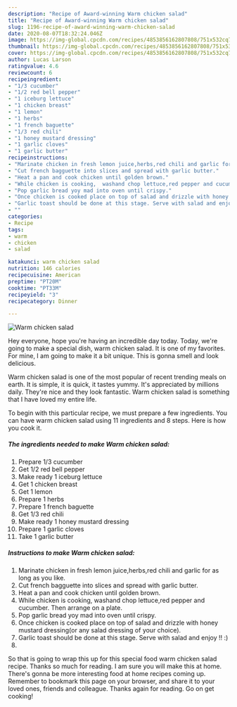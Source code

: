 ```yaml
---
description: "Recipe of Award-winning Warm chicken salad"
title: "Recipe of Award-winning Warm chicken salad"
slug: 1196-recipe-of-award-winning-warm-chicken-salad
date: 2020-08-07T18:32:24.046Z
image: https://img-global.cpcdn.com/recipes/4853856162807808/751x532cq70/warm-chicken-salad-recipe-main-photo.jpg
thumbnail: https://img-global.cpcdn.com/recipes/4853856162807808/751x532cq70/warm-chicken-salad-recipe-main-photo.jpg
cover: https://img-global.cpcdn.com/recipes/4853856162807808/751x532cq70/warm-chicken-salad-recipe-main-photo.jpg
author: Lucas Larson
ratingvalue: 4.6
reviewcount: 6
recipeingredient:
- "1/3 cucumber"
- "1/2 red bell pepper"
- "1 iceburg lettuce"
- "1 chicken breast"
- "1 lemon"
- "1 herbs"
- "1 french baguette"
- "1/3 red chili"
- "1 honey mustard dressing"
- "1 garlic cloves"
- "1 garlic butter"
recipeinstructions:
- "Marinate chicken in fresh lemon juice,herbs,red chili and garlic for as long as you like."
- "Cut french bagguette into slices and spread with garlic butter."
- "Heat a pan and cook chicken until golden brown."
- "While chicken is cooking,  washand chop lettuce,red pepper and cucumber. Then arrange on a plate."
- "Pop garlic bread yoy mad into oven until crispy."
- "Once chicken is cooked place on top of salad and drizzle with honey mustard dressing(or any salad dressing of your choice)."
- "Garlic toast should be done at this stage. Serve with salad and enjoy !! :)"
- ""
categories:
- Recipe
tags:
- warm
- chicken
- salad

katakunci: warm chicken salad 
nutrition: 146 calories
recipecuisine: American
preptime: "PT20M"
cooktime: "PT33M"
recipeyield: "3"
recipecategory: Dinner

---
```



![Warm chicken salad](https://img-global.cpcdn.com/recipes/4853856162807808/751x532cq70/warm-chicken-salad-recipe-main-photo.jpg)

Hey everyone, hope you're having an incredible day today. Today, we're going to make a special dish, warm chicken salad. It is one of my favorites. For mine, I am going to make it a bit unique. This is gonna smell and look delicious.



Warm chicken salad is one of the most popular of recent trending meals on earth. It is simple, it is quick, it tastes yummy. It's appreciated by millions daily. They're nice and they look fantastic. Warm chicken salad is something that I have loved my entire life.


To begin with this particular recipe, we must prepare a few ingredients. You can have warm chicken salad using 11 ingredients and 8 steps. Here is how you cook it.

<!--inarticleads1-->

##### The ingredients needed to make Warm chicken salad:

1. Prepare 1/3 cucumber
1. Get 1/2 red bell pepper
1. Make ready 1 iceburg lettuce
1. Get 1 chicken breast
1. Get 1 lemon
1. Prepare 1 herbs
1. Prepare 1 french baguette
1. Get 1/3 red chili
1. Make ready 1 honey mustard dressing
1. Prepare 1 garlic cloves
1. Take 1 garlic butter




<!--inarticleads2-->

##### Instructions to make Warm chicken salad:

1. Marinate chicken in fresh lemon juice,herbs,red chili and garlic for as long as you like.
1. Cut french bagguette into slices and spread with garlic butter.
1. Heat a pan and cook chicken until golden brown.
1. While chicken is cooking,  washand chop lettuce,red pepper and cucumber. Then arrange on a plate.
1. Pop garlic bread yoy mad into oven until crispy.
1. Once chicken is cooked place on top of salad and drizzle with honey mustard dressing(or any salad dressing of your choice).
1. Garlic toast should be done at this stage. Serve with salad and enjoy !! :)
1. 




So that is going to wrap this up for this special food warm chicken salad recipe. Thanks so much for reading. I am sure you will make this at home. There's gonna be more interesting food at home recipes coming up. Remember to bookmark this page on your browser, and share it to your loved ones, friends and colleague. Thanks again for reading. Go on get cooking!
